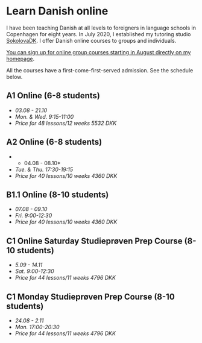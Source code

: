 # Learn Danish online

I have been teaching Danish at all levels to foreigners in language schools in Copenhagen for eight years. 
In July 2020, I established my tutoring studio [SokolovaDK](https://sokolova.dk/online-group-classes-levels-and-schedule). 
I offer Danish online courses to groups and individuals. 

[You can sign up for online group courses starting in August directly on my homepage](https://sokolova.dk/current-courses-for-sign-up).

All the courses have a first-come-first-served admission. See the schedule below. 

## A1 Online (6-8 students) 
   * *03.08 - 21.10*  
   * *Mon. & Wed. 9:15-11:00*  
   * *Price for 48 lessons/12 weeks  5532 DKK*

## A2 Online (6-8 students) 
  * * 04.08 - 08.10*  
  * *Tue. & Thu. 17:30-19:15*
  * *Price for 40 lessons/10 weeks 4360 DKK*
  
## B1.1 Online (8-10 students)
  * *07.08 - 09.10* 
  * *Fri. 9:00-12:30* 
  * *Price for 40 lessons/10 weeks 4360 DKK*

## C1 Online Saturday Studieprøven Prep Course (8-10 students)
  * *5.09 - 14.11* 
  * *Sat. 9:00-12:30* 
  * *Price for 44 lessons/11 weeks 4796 DKK*

## C1 Monday Studieprøven Prep Course (8-10 students) 
  * *24.08 - 2.11*
  * *Mon. 17:00-20:30*
  * *Price for 44 lessons/11 weeks 4796 DKK* 


